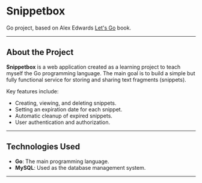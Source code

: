 # Snippetbox

Go project, based on Alex Edwards [Let's Go](https://lets-go.alexedwards.net/) book.

---

## About the Project
**Snippetbox** is a web application created as a learning project to teach myself the Go programming language. The main goal is to build a simple but fully functional service for storing and sharing text fragments (snippets).

Key features include:
* Creating, viewing, and deleting snippets.
* Setting an expiration date for each snippet.
* Automatic cleanup of expired snippets.
* User authentication and authorization.

---

## Technologies Used
* **Go**: The main programming language.
* **MySQL**: Used as the database management system.

---
